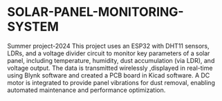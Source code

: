 # SOLAR-PANEL-MONITORING-SYSTEM
Summer project-2024
This project uses an ESP32 with DHT11 sensors, LDRs, and a voltage divider circuit to monitor key parameters of a solar panel, including temperature, humidity, dust accumulation (via LDR), and voltage output. The data is transmitted wirelessly ,displayed in real-time using Blynk software and created a PCB board in Kicad software. A DC motor is integrated to provide panel vibrations for dust removal, enabling automated maintenance and performance optimization.
